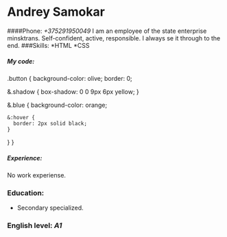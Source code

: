 # Andrey Samokar
####Phone:
*+375291950049*
I am an employee of the state enterprise minsktrans. Self-confident, active, responsible. I always se it through to the end.
###Skills:
*HTML
*CSS
##### My code:
.button {
  background-color: olive;
  border: 0;
  
  &.shadow {
     box-shadow: 0 0 9px 6px
yellow;
  }
  
  &.blue {
    background-color: orange;
    
    &:hover {
      border: 2px solid black;
    }
  }
}
##### Experience:
No work experiense.

### Education:
* Secondary specialized.
### English level: *A1*